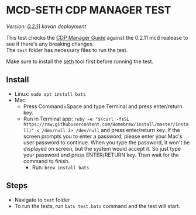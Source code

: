 # MCD-SETH CDP MANAGER TEST

*Version: [0.2.11](https://changelog.makerdao.com/releases/0.2.11/index.html) kovan deployment*

This test checks the [CDP Manager Guide](https://github.com/makerdao/developerguides/blob/master/mcd/mcd-seth/mcd-seth-cdp-manager.md) against the 0.2.11 mcd realease to see if there's any breaking changes.  
The `test` folder has necessary files to run the test.

Make sure to install the [seth](https://github.com/makerdao/developerguides/blob/master/devtools/seth/seth-guide-01/seth-guide-01.md) tool first before running the test.

## Install

- Linux: `sudo apt install bats`
- Mac:
  - Press Command+Space and type Terminal and press enter/return key.
  - Run in Terminal app:
`ruby -e "$(curl -fsSL https://raw.githubusercontent.com/Homebrew/install/master/install)" < /dev/null 2> /dev/null`
and press enter/return key.
If the screen prompts you to enter a password, please enter your Mac's user password to continue. When you type the password, it won't be displayed on screen, but the system would accept it. So just type your password and press ENTER/RETURN key. Then wait for the command to finish.
    - Run: `brew install bats`

## Steps

- Navigate to `test` folder
- To run the tests, run `bats test.bats` command and the test will start.
